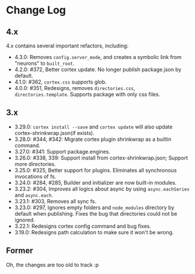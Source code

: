 # Change Log

## 4.x

4.x contains several important refactors, including:

- 4.3.0: Removes `config.server_mode`, and creates a symbolic link from "neurons" to `built_root`.
- 4.2.0: #372, Better cortex update. No longer publish package.json by default.
- 4.1.0: #362, `cortex.css` supports glob.
- 4.0.0: #351, Redesigns, removes `directories.css`, `directories.template`. Supports package with only css files.

## 3.x

- 3.29.0: `cortex install --save` and `cortex update` will also update cortex-shrinkwrap.json(if exists).
- 3.28.0: #344, #342: Migrate cortex plugin shrinkwrap as a builtin command.
- 3.27.0: #341: Support package.engines.
- 3.26.0: #338, 339: Support install from cortex-shrinkwrap.json; Support more directories.
- 3.25.0: #325, Better support for plugins. Eliminates all synchronous invocations of fs.
- 3.24.0: #284, #285, Builder and initializer are now built-in modules.
- 3.23.2: #304, Improves all logics about async by using `async.eachSeries` and `async.each`.
- 3.23.1: #303, Removes all sync fs.
- 3.23.0: #297, Ignores empty folders and `node_modules` directory by default when publishing. Fixes the bug that directories could not be ignored.
- 3.22.1: Redesigns cortex config command and bug fixes.
- 3.19.0: Redesigns path calculation to make sure it won't be wrong.


## Former

Oh, the changes are too old to track :p

